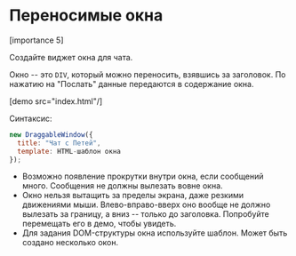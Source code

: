 # Переносимые окна

[importance 5]

Создайте виджет окна для чата.

Окно -- это `DIV`, который можно переносить, взявшись за заголовок. По нажатию на "Послать" данные передаются в содержание окна. 

[demo src="index.html"/]

Синтаксис:

```js
new DraggableWindow({
  title: "Чат с Петей",
  template: HTML-шаблон окна
});
```

<ul>
<li>Возможно появление прокрутки внутри окна, если сообщений много. Сообщения не должны вылезать вовне окна.</li>
<li>Окно нельзя вытащить за пределы экрана, даже резкими движениями мыши. Влево-вправо-вверх оно вообще не должно вылезать за границу, а вниз -- только до заголовка. Попробуйте перемещать его в демо, чтобы увидеть.</li>
<li>Для задания DOM-структуры окна используйте шаблон. Может быть создано несколько окон.</li>
</ul>

